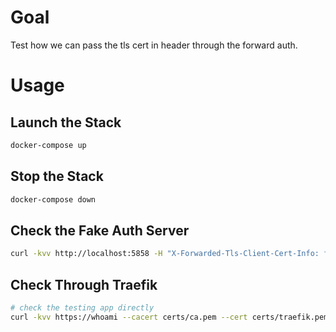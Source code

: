 # Goal

Test how we can pass the tls cert in header through the forward auth.

# Usage

## Launch the Stack

```bash
docker-compose up
```

## Stop the Stack

```bash
docker-compose down
```

## Check the Fake Auth Server
```bash
curl -kvv http://localhost:5858 -H "X-Forwarded-Tls-Client-Cert-Info: foo"
```

## Check Through Traefik

```bash
# check the testing app directly
curl -kvv https://whoami --cacert certs/ca.pem --cert certs/traefik.pem --key certs/traefik.key
```
